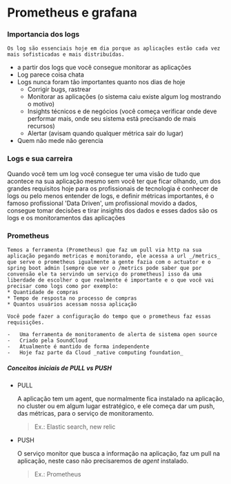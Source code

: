 # Prometheus e grafana

### Importancia dos logs

    Os log são essenciais hoje em dia porque as aplicações estão cada vez mais sofisticadas e mais distribuídas.

- a partir dos logs que você consegue monitorar as aplicações
- Log parece coisa chata
- Logs nunca foram tão importantes quanto nos dias de hoje
    -   Corrigir bugs, rastrear
    -   Monitorar as aplicações (o sistema caiu existe algum log mostrando o motivo)
    -   Insights técnicos e de negócios (você começa verificar onde deve performar mais, onde seu sistema está precisando de mais recursos)
    -   Alertar (avisam quando qualquer métrica sair do lugar)
- Quem não mede não gerencia

### Logs e sua carreira

Quando você tem um log você consegue ter uma visão de tudo que acontece na sua aplicação mesmo sem você ter que ficar olhando, um dos grandes requisitos hoje para os profissionais de tecnologia é conhecer de logs ou pelo menos entender de logs, e definir métricas importantes, é o famoso profissional 'Data Driven', um profissional movido a dados, consegue tomar decisões e tirar insights dos dados e esses dados são os logs e os monitoramentos das aplicações

### Prometheus

    Temos a ferramenta (Prometheus) que faz um pull via http na sua aplicação pegando metricas e monitorando, ele acessa a url _/metrics_ que serve o prometheus igualmente a gente fazia com o actuator e o spring boot admin [sempre que ver o /metrics pode saber que por convensão ele ta servindo um serviço do prometheus] isso da uma liberdade de escolher o que realmente é importante e o que você vai precisar como logs como por exemplo: 
    * Quantidade de compras
    * Tempo de resposta no processo de compras
    * Quantos usuários acessam nossa aplicação
    
    Você pode fazer a configuração do tempo que o prometheus faz essas requisições.

    -   Uma ferramenta de monitoramento de alerta de sistema open source
    -   Criado pela SoundCloud
    -   Atualmente é mantido de forma independente
    -   Hoje faz parte da Cloud _native computing foundation_

##### Conceitos iniciais de PULL vs PUSH

* PULL

    A aplicação tem um agent, que normalmente fica instalado na aplicação, no cluster ou em algum lugar estratégico, e ele começa dar um push, das métricas, para o serviço de monitoramento.
    > Ex.: Elastic search, new relic

* PUSH

    O serviço monitor que busca a informação na aplicação, faz um pull na aplicação, neste caso não precisaremos de _agent_ instalado.
    > Ex.: Prometheus
